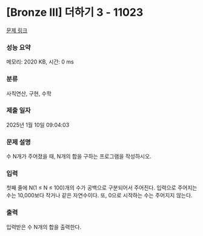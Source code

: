 # [Bronze III] 더하기 3 - 11023 

[문제 링크](https://www.acmicpc.net/problem/11023) 

### 성능 요약

메모리: 2020 KB, 시간: 0 ms

### 분류

사칙연산, 구현, 수학

### 제출 일자

2025년 1월 10일 09:04:03

### 문제 설명

<p>수 N개가 주어졌을 때, N개의 합을 구하는 프로그램을 작성하시오.</p>

### 입력 

 <p>첫째 줄에 N(1 ≤ N ≤ 100)개의 수가 공백으로 구분되어서 주어진다. 입력으로 주어지는 수는 10,000보다 작거나 같은 자연수이다. 또, 0으로 시작하는 수는 주어지지 않는다.</p>

### 출력 

 <p>입력받은 수 N개의 합을 출력한다.</p>

